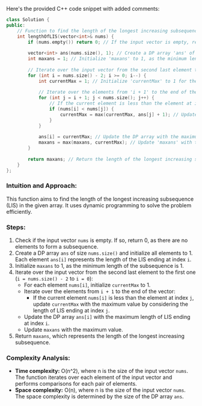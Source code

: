 Here's the provided C++ code snippet with added comments:

```cpp
class Solution {
public:
    // Function to find the length of the longest increasing subsequence
    int lengthOfLIS(vector<int>& nums) {
        if (nums.empty()) return 0; // If the input vector is empty, return 0
        
        vector<int> ans(nums.size(), 1); // Create a DP array 'ans' of size 'nums.size()' and initialize all elements to 1
        int maxans = 1; // Initialize 'maxans' to 1, as the minimum length of the subsequence is 1
        
        // Iterate over the input vector from the second last element to the first one
        for (int i = nums.size() - 2; i >= 0; i--) {
            int currentMax = 1; // Initialize 'currentMax' to 1 for the current element 'nums[i]'
            
            // Iterate over the elements from 'i + 1' to the end of the vector
            for (int j = i + 1; j < nums.size(); j++) {
                // If the current element is less than the element at index 'j', update 'currentMax' with the maximum value
                if (nums[i] < nums[j]) {
                    currentMax = max(currentMax, ans[j] + 1); // Update 'currentMax' by considering the length of LIS ending at index 'j'
                }
            }
            
            ans[i] = currentMax; // Update the DP array with the maximum length of LIS ending at index 'i'
            maxans = max(maxans, currentMax); // Update 'maxans' with the maximum value
        }
        
        return maxans; // Return the length of the longest increasing subsequence
    }
};
```

### Intuition and Approach:
This function aims to find the length of the longest increasing subsequence (LIS) in the given array. It uses dynamic programming to solve the problem efficiently.

### Steps:
1. Check if the input vector `nums` is empty. If so, return 0, as there are no elements to form a subsequence.
2. Create a DP array `ans` of size `nums.size()` and initialize all elements to 1. Each element `ans[i]` represents the length of the LIS ending at index `i`.
3. Initialize `maxans` to 1, as the minimum length of the subsequence is 1.
4. Iterate over the input vector from the second last element to the first one (`i = nums.size() - 2` to `i = 0`):
   - For each element `nums[i]`, initialize `currentMax` to 1.
   - Iterate over the elements from `i + 1` to the end of the vector:
     - If the current element `nums[i]` is less than the element at index `j`, update `currentMax` with the maximum value by considering the length of LIS ending at index `j`.
   - Update the DP array `ans[i]` with the maximum length of LIS ending at index `i`.
   - Update `maxans` with the maximum value.
5. Return `maxans`, which represents the length of the longest increasing subsequence.

### Complexity Analysis:
- **Time complexity:** O(n^2), where n is the size of the input vector `nums`. The function iterates over each element of the input vector and performs comparisons for each pair of elements.
- **Space complexity:** O(n), where n is the size of the input vector `nums`. The space complexity is determined by the size of the DP array `ans`.